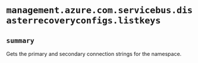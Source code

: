 # `management.azure.com.servicebus.disasterrecoveryconfigs.listkeys`

## `summary`
Gets the primary and secondary connection strings for the namespace.


